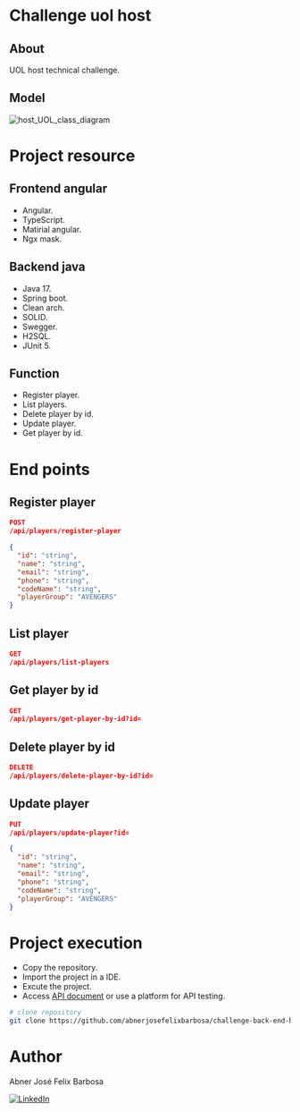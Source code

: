 # Challenge uol host

## About

UOL host technical challenge.

## Model

![host_UOL_class_diagram](https://github.com/user-attachments/assets/ff55984e-9ad8-4ed0-82ac-e261ed2b7f90)

# Project resource

## Frontend angular

- Angular.
- TypeScript.
- Matirial angular.
- Ngx mask.

## Backend java

- Java 17.
- Spring boot.
- Clean arch.
- SOLID.
- Swegger.
- H2SQL.
- JUnit 5.

## Function

- Register player.
- List players.
- Delete player by id.
- Update player.
- Get player by id.

# End points

## Register player

```JSON
POST
/api/players/register-player

{
  "id": "string",
  "name": "string",
  "email": "string",
  "phone": "string",
  "codeName": "string",
  "playerGroup": "AVENGERS"
}
```

## List player

```JSON
GET
/api/players/list-players
```

## Get player by id

```JSON
GET
/api/players/get-player-by-id?id=
```

## Delete player by id

```JSON
DELETE
/api/players/delete-player-by-id?id=
```

## Update player

```JSON
PUT
/api/players/update-player?id=

{
  "id": "string",
  "name": "string",
  "email": "string",
  "phone": "string",
  "codeName": "string",
  "playerGroup": "AVENGERS"
}
```

# Project execution

- Copy the repository.
- Import the project in a IDE.
- Excute the project.
- Access [API document](http://localhost:8080/swagger-ui/index.html) or use a platform for API testing.

```bash
# clone repository
git clone https://github.com/abnerjosefelixbarbosa/challenge-back-end-hit.git
```

# Author

Abner José Felix Barbosa

[![LinkedIn](https://img.shields.io/badge/LinkedIn-0077B5?style=for-the-badge&logo=linkedin&logoColor=white)](https://www.linkedin.com/in/abner-jose-feliz-barbosa/)
